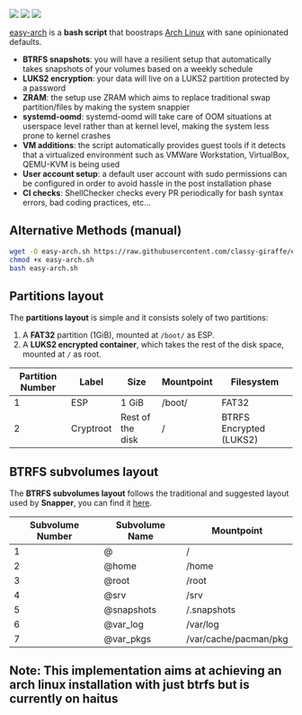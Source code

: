 ![](https://img.shields.io/github/license/classy-giraffe/easy-arch?label=License)
![](https://img.shields.io/github/stars/classy-giraffe/easy-arch?label=Stars)
![](https://img.shields.io/github/forks/classy-giraffe/easy-arch?label=Forks)

[easy-arch](https://github.com/classy-giraffe/easy-arch) is a **bash script** that boostraps [Arch Linux](https://archlinux.org/) with sane opinionated defaults.

- **BTRFS snapshots**: you will have a resilient setup that automatically takes snapshots of your volumes based on a weekly schedule
- **LUKS2 encryption**: your data will live on a LUKS2 partition protected by a password
- **ZRAM**: the setup use ZRAM which aims to replace traditional swap partition/files by making the system snappier
- **systemd-oomd**: systemd-oomd will take care of OOM situations at userspace level rather than at kernel level, making the system less prone to kernel crashes 
- **VM additions**: the script automatically provides guest tools if it detects that a virtualized environment such as VMWare Workstation, VirtualBox, QEMU-KVM is being used
- **User account setup**: a default user account with sudo permissions can be configured in order to avoid hassle in the post installation phase
- **CI checks**: ShellChecker checks every PR periodically for bash syntax errors, bad coding practices, etc... 


## Alternative Methods (manual)

```bash 
wget -O easy-arch.sh https://raw.githubusercontent.com/classy-giraffe/easy-arch/main/easy-arch.sh
chmod +x easy-arch.sh
bash easy-arch.sh
```

## Partitions layout 

The **partitions layout** is simple and it consists solely of two partitions:
1. A **FAT32** partition (1GiB), mounted at `/boot/` as ESP.
2. A **LUKS2 encrypted container**, which takes the rest of the disk space, mounted at `/` as root.

| Partition Number | Label     | Size              | Mountpoint     | Filesystem              |
|------------------|-----------|-------------------|----------------|-------------------------|
| 1                | ESP       | 1 GiB              | /boot/         | FAT32                   |
| 2                | Cryptroot | Rest of the disk  | /              | BTRFS Encrypted (LUKS2) |

## BTRFS subvolumes layout

The **BTRFS subvolumes layout** follows the traditional and suggested layout used by **Snapper**, you can find it [here](https://wiki.archlinux.org/index.php/Snapper#Suggested_filesystem_layout).

| Subvolume Number | Subvolume Name | Mountpoint                    |
|------------------|----------------|-------------------------------|
| 1                | @              | /                             |
| 2                | @home          | /home                         |
| 3                | @root          | /root                         |
| 4                | @srv           | /srv                          |
| 5                | @snapshots     | /.snapshots                   |
| 6                | @var_log       | /var/log                      |
| 7                | @var_pkgs      | /var/cache/pacman/pkg         |


## Note: This implementation aims at achieving an arch linux installation with just btrfs but is currently on haitus
